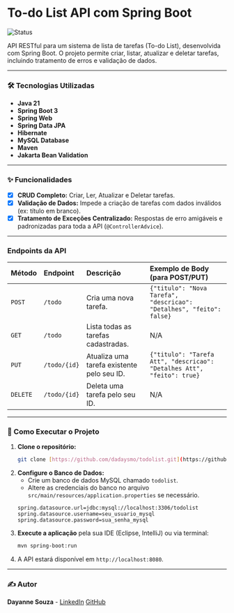 # To-do List API com Spring Boot

![Status](https://img.shields.io/badge/status-em%20desenvolvimento-yellow)

API RESTful para um sistema de lista de tarefas (To-do List), desenvolvida com Spring Boot. O projeto permite criar, listar, atualizar e deletar tarefas, incluindo tratamento de erros e validação de dados.

---

### 🛠️ Tecnologias Utilizadas

* **Java 21**
* **Spring Boot 3**
* **Spring Web**
* **Spring Data JPA**
* **Hibernate**
* **MySQL Database**
* **Maven**
* **Jakarta Bean Validation**

---

### ✨ Funcionalidades

- [x] **CRUD Completo:** Criar, Ler, Atualizar e Deletar tarefas.
- [x] **Validação de Dados:** Impede a criação de tarefas com dados inválidos (ex: título em branco).
- [x] **Tratamento de Exceções Centralizado:** Respostas de erro amigáveis e padronizadas para toda a API (`@ControllerAdvice`).

---

### Endpoints da API

| Método | Endpoint                | Descrição                                         | Exemplo de Body (para POST/PUT)                               |
| :----- | :---------------------- | :------------------------------------------------ | :------------------------------------------------------------ |
| `POST` | `/todo`                   | Cria uma nova tarefa.                             | `{"titulo": "Nova Tarefa", "descricao": "Detalhes", "feito": false}` |
| `GET`  | `/todo`                   | Lista todas as tarefas cadastradas.               | N/A                                                           |
| `PUT`  | `/todo/{id}`              | Atualiza uma tarefa existente pelo seu ID.        | `{"titulo": "Tarefa Att", "descricao": "Detalhes Att", "feito": true}` |
| `DELETE`| `/todo/{id}`              | Deleta uma tarefa pelo seu ID.                    | N/A                                                           |

---

### 🚀 Como Executar o Projeto

1.  **Clone o repositório:**
    ```bash
    git clone [https://github.com/dadaysmo/todolist.git](https://github.com/dadaysmo/todolist.git)
    ```
2.  **Configure o Banco de Dados:**
    * Crie um banco de dados MySQL chamado `todolist`.
    * Altere as credenciais do banco no arquivo `src/main/resources/application.properties` se necessário.
    ```properties
    spring.datasource.url=jdbc:mysql://localhost:3306/todolist
    spring.datasource.username=seu_usuario_mysql
    spring.datasource.password=sua_senha_mysql
    ```
3.  **Execute a aplicação** pela sua IDE (Eclipse, IntelliJ) ou via terminal:
    ```bash
    mvn spring-boot:run
    ```
4.  A API estará disponível em `http://localhost:8080`.

---

### ✍️ Autor

**Dayanne Souza** - [LinkedIn](https://www.linkedin.com/in/dadaysmo/) [GitHub](https://github.com/dadaysmo)
